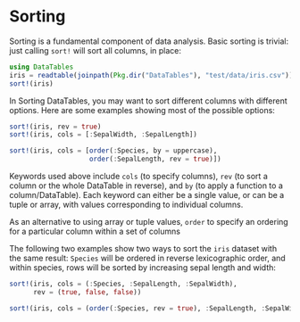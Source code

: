 # Sorting

Sorting is a fundamental component of data analysis. Basic sorting is trivial: just calling `sort!` will sort all columns, in place:

```julia
using DataTables
iris = readtable(joinpath(Pkg.dir("DataTables"), "test/data/iris.csv"))
sort!(iris)
```

In Sorting DataTables, you may want to sort different columns with different options. Here are some examples showing most of the possible options:

```julia
sort!(iris, rev = true)
sort!(iris, cols = [:SepalWidth, :SepalLength])

sort!(iris, cols = [order(:Species, by = uppercase),
                    order(:SepalLength, rev = true)])
```

Keywords used above include `cols` (to specify columns), `rev` (to sort a column or the whole DataTable in reverse), and `by` (to apply a function to a column/DataTable). Each keyword can either be a single value, or can be a tuple or array, with values corresponding to individual columns.

As an alternative to using array or tuple values, `order` to specify an ordering for a particular column within a set of columns

The following two examples show two ways to sort the `iris` dataset with the same result: `Species` will be ordered in reverse lexicographic order, and within species, rows will be sorted by increasing sepal length and width:

```julia
sort!(iris, cols = (:Species, :SepalLength, :SepalWidth),
      rev = (true, false, false))

sort!(iris, cols = (order(:Species, rev = true), :SepalLength, :SepalWidth))
```

